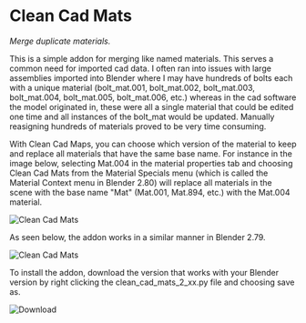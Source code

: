 # Clean Cad Mats
*Merge duplicate materials.*

This is a simple addon for merging like named materials. This serves a common need for imported cad data. I often ran into issues with large assemblies imported into Blender where I may have hundreds of bolts each with a unique material (bolt_mat.001, bolt_mat.002, bolt_mat.003, bolt_mat.004, bolt_mat.005, bolt_mat.006, etc.) whereas in the cad software the model originated in, these were all a single material that could be edited one time and all instances of the bolt_mat would be updated. Manually reasigning hundreds of materials proved to be very time consuming. 

With Clean Cad Maps, you can choose which version of the material to keep and replace all materials that have the same base name. For instance in the image below, selecting Mat.004 in the material properties tab and choosing Clean Cad Mats from the Material Specials menu (which is called the Material Context menu in Blender 2.80) will replace all materials in the scene with the base name "Mat" (Mat.001, Mat.894, etc.) with the Mat.004 material.

![Clean Cad Mats](https://i.ibb.co/ngSRysB/Clean-Cad-Mats.png)


As seen below, the addon works in a similar manner in Blender 2.79.


![Clean Cad Mats](https://i.ibb.co/SKMBbq4/Clean-Cad-Mats.png)

To install the addon, download the version that works with your Blender version by right clicking the clean_cad_mats_2_xx.py file and choosing save as. 

![Download](https://i.ibb.co/vQgp6gW/Download-Addon.png)
